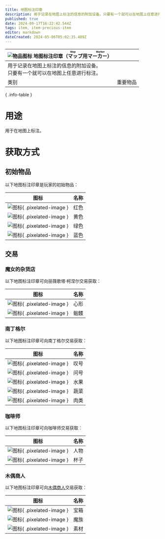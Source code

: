 ```yaml
---
title: 地图标注印章
description: 用于记录在地图上标注的信息的附加设备。只要有一个就可以在地图上任意进行标注。
published: true
date: 2024-09-17T16:22:42.544Z
tags: item, item-precious-item
editor: markdown
dateCreated: 2024-05-06T05:02:35.489Z
---
```


| <div markdown>![物品图标](/assets/global/items/map-marker/all.png) <span>地图标注印章（<ruby lang="ja">マップ用マーカー<rt>Map Marker</rt></ruby>）</span></div> ||
| - | - |
| 用于记录在地图上标注的信息的附加设备。<br>只要有一个就可以在地图上任意进行标注。||
| 类别 | 重要物品 |
{ .info-table }

# 用途
用于在地图上标注。

# 获取方式
## 初始物品
以下地图标注印章是玩家的初始物品：

| 图标 | 名称 |
| - | - |
| ![图标](/assets/global/items/map-marker/red.png){ .pixelated-image } | 红色 |
| ![图标](/assets/global/items/map-marker/yellow.png){ .pixelated-image } | 黄色 |
| ![图标](/assets/global/items/map-marker/green.png){ .pixelated-image } | 绿色 |
| ![图标](/assets/global/items/map-marker/blue.png){ .pixelated-image } | 蓝色 |

## 交易
### 魔女的杂货店
以下地图标注印章可向丽薇歌塔·柯涅尔交易获取：

| 图标 | 名称 |
| - | - |
| ![图标](/assets/global/items/map-marker/heart.png){ .pixelated-image } | 心形 |
| ![图标](/assets/global/items/map-marker/skull.png){ .pixelated-image } | 骷髅 |

### 南丁格尔
以下地图标注印章可向南丁格尔交易获取：

| 图标 | 名称 |
| - | - |
| ![图标](/assets/global/items/map-marker/exc.png){ .pixelated-image } | 叹号 |
| ![图标](/assets/global/items/map-marker/que.png){ .pixelated-image } | 问号 |
| ![图标](/assets/global/items/map-marker/fruits.png){ .pixelated-image } | 水果 |
| ![图标](/assets/global/items/map-marker/veggies.png){ .pixelated-image } | 蔬菜 |
| ![图标](/assets/global/items/map-marker/meat.png){ .pixelated-image } | 肉类 |

### 咖啡师
以下地图标注印章可向咖啡师交易获取：

| 图标 | 名称 |
| - | - |
| ![图标](/assets/global/items/map-marker/someone.png){ .pixelated-image } | 人物 |
| ![图标](/assets/global/items/map-marker/cup.png){ .pixelated-image } | 杯子 |

### 木偶商人
以下地图标注印章可向[木偶商人](/zh/enemy/puppet-npc)交易获取：

| 图标 | 名称 |
| - | - |
| ![图标](/assets/global/items/map-marker/treasure.png){ .pixelated-image } | 宝箱 |
| ![图标](/assets/global/items/map-marker/monster.png){ .pixelated-image } | 魔族 |
| ![图标](/assets/global/items/map-marker/materials.png){ .pixelated-image } | 素材 |
